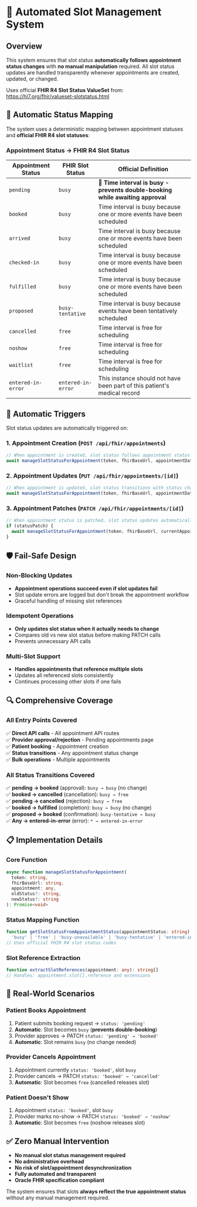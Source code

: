 # 🎯 Automated Slot Management System

## Overview

This system ensures that slot status **automatically follows appointment status changes** with **no manual manipulation** required. All slot status updates are handled transparently whenever appointments are created, updated, or changed.

Uses official **FHIR R4 Slot Status ValueSet** from: https://hl7.org/fhir/valueset-slotstatus.html

## 🔄 Automatic Status Mapping

The system uses a deterministic mapping between appointment statuses and **official FHIR R4 slot statuses**:

### Appointment Status → FHIR R4 Slot Status

| Appointment Status | FHIR Slot Status | Official Definition |
|-------------------|------------------|-------------------|
| `pending` | `busy` | **🚫 Time interval is busy - prevents double-booking while awaiting approval** |
| `booked` | `busy` | Time interval is busy because one or more events have been scheduled |
| `arrived` | `busy` | Time interval is busy because one or more events have been scheduled |
| `checked-in` | `busy` | Time interval is busy because one or more events have been scheduled |
| `fulfilled` | `busy` | Time interval is busy because one or more events have been scheduled |
| `proposed` | `busy-tentative` | Time interval is busy because events have been tentatively scheduled |
| `cancelled` | `free` | Time interval is free for scheduling |
| `noshow` | `free` | Time interval is free for scheduling |
| `waitlist` | `free` | Time interval is free for scheduling |
| `entered-in-error` | `entered-in-error` | This instance should not have been part of this patient's medical record |

## 🚀 Automatic Triggers

Slot status updates are automatically triggered on:

### 1. **Appointment Creation** (`POST /api/fhir/appointments`)
```typescript
// When appointment is created, slot status follows appointment status
await manageSlotStatusForAppointment(token, fhirBaseUrl, appointmentData, undefined, appointmentData.status);
```

### 2. **Appointment Updates** (`PUT /api/fhir/appointments/[id]`)
```typescript
// When appointment is updated, slot status transitions with status change
await manageSlotStatusForAppointment(token, fhirBaseUrl, appointmentData, oldStatus, newStatus);
```

### 3. **Appointment Patches** (`PATCH /api/fhir/appointments/[id]`)
```typescript
// When appointment status is patched, slot status updates automatically
if (statusPatch) {
  await manageSlotStatusForAppointment(token, fhirBaseUrl, currentAppointment, oldStatus, newStatus);
}
```

## 🛡️ Fail-Safe Design

### Non-Blocking Updates
- **Appointment operations succeed even if slot updates fail**
- Slot update errors are logged but don't break the appointment workflow
- Graceful handling of missing slot references

### Idempotent Operations  
- **Only updates slot status when it actually needs to change**
- Compares old vs new slot status before making PATCH calls
- Prevents unnecessary API calls

### Multi-Slot Support
- **Handles appointments that reference multiple slots**
- Updates all referenced slots consistently
- Continues processing other slots if one fails

## 🔍 Comprehensive Coverage

### All Entry Points Covered
✅ **Direct API calls** - All appointment API routes  
✅ **Provider approval/rejection** - Pending appointments page  
✅ **Patient booking** - Appointment creation  
✅ **Status transitions** - Any appointment status change  
✅ **Bulk operations** - Multiple appointments  

### All Status Transitions Covered  
✅ **pending → booked** (approval): `busy → busy` (no change)  
✅ **booked → cancelled** (cancellation): `busy → free`  
✅ **pending → cancelled** (rejection): `busy → free`  
✅ **booked → fulfilled** (completion): `busy → busy` (no change)  
✅ **proposed → booked** (confirmation): `busy-tentative → busy`  
✅ **Any → entered-in-error** (error): `* → entered-in-error`  

## 📋 Implementation Details

### Core Function
```typescript
async function manageSlotStatusForAppointment(
  token: string,
  fhirBaseUrl: string, 
  appointment: any,
  oldStatus?: string,
  newStatus?: string
): Promise<void>
```

### Status Mapping Function
```typescript
function getSlotStatusFromAppointmentStatus(appointmentStatus: string): 
  'busy' | 'free' | 'busy-unavailable' | 'busy-tentative' | 'entered-in-error'
// Uses official FHIR R4 slot status codes
```

### Slot Reference Extraction
```typescript
function extractSlotReferences(appointment: any): string[]
// Handles: appointment.slot[].reference and extensions
```

## 🎯 Real-World Scenarios

### Patient Books Appointment
1. Patient submits booking request → `status: 'pending'`
2. **Automatic**: Slot becomes `busy` (**prevents double-booking**)
3. Provider approves → PATCH `status: 'pending' → 'booked'`
4. **Automatic**: Slot remains `busy` (no change needed)

### Provider Cancels Appointment  
1. Appointment currently `status: 'booked'`, slot `busy`
2. Provider cancels → PATCH `status: 'booked' → 'cancelled'` 
3. **Automatic**: Slot becomes `free` (cancelled releases slot)

### Patient Doesn't Show
1. Appointment `status: 'booked'`, slot `busy`
2. Provider marks no-show → PATCH `status: 'booked' → 'noshow'`
3. **Automatic**: Slot becomes `free` (noshow releases slot)

## ✅ Zero Manual Intervention

- **No manual slot status management required**
- **No administrative overhead**  
- **No risk of slot/appointment desynchronization**
- **Fully automated and transparent**
- **Oracle FHIR specification compliant**

The system ensures that slots **always reflect the true appointment status** without any manual management required.